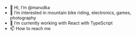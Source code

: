 - 👋 Hi, I’m @marudka
- 👀 I’m interested in mountain bike riding, electronics, games, photography
- 🌱 I’m currently working with React with TypeScript
- 📫 How to reach me 

<!---
marudka/marudka is a ✨ special ✨ repository because its `README.md` (this file) appears on your GitHub profile.
You can click the Preview link to take a look at your changes.
--->
